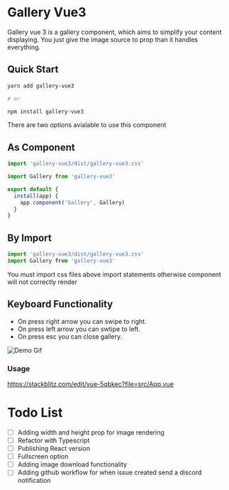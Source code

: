 # Gallery Vue3

Gallery vue 3 is a gallery component, which aims to  simplify your content displaying. You just give the image source to prop than it handles everything.

## Quick Start

```bash
yarn add gallery-vue3

# or

npm install gallery-vue3
```

There are two options avialable to use this component

## As Component

```js
import 'gallery-vue3/dist/gallery-vue3.css'

import Gallery from 'gallery-vue3'

export default {
  install(app) {
    app.component('Gallery', Gallery)
  }
}
```

## By Import

```js
import 'gallery-vue3/dist/gallery-vue3.css'
import Gallery from 'gallery-vue3'
```

You must import css files above import statements otherwise component will not correctly render

## Keyboard Functionality

- On press right arrow you can swipe to right.
- On press left arrow you can swtipe to left.
- On press esc you can close gallery.

![Demo Gif](https://media.giphy.com/media/zCxOtq5MyVAS5nKTcc/giphy.gif)

### Usage

https://stackblitz.com/edit/vue-5qbkec?file=src/App.vue

# Todo List

- [ ] Adding width and height prop for image rendering
- [ ] Refactor with Typescript
- [ ] Publishing React version
- [ ] Fullscreen option
- [ ] Adding image download functionality
- [ ] Adding github workflow for when issue created send a discord notification
